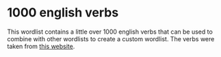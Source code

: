 # 1000 english verbs
This wordlist contains a little over 1000 english verbs that can be used to combine with other wordlists to create a custom wordlist. The verbs were taken from [this website](https://www.talkenglish.com/vocabulary/top-1000-verbs.aspx).
